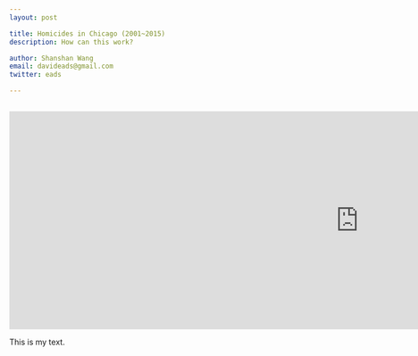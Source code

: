 ```yaml
---
layout: post

title: Homicides in Chicago (2001~2015)
description: How can this work?

author: Shanshan Wang
email: davideads@gmail.com
twitter: eads

---
```



##  


<iframe width="1250" height="391" seamless frameborder="0" scrolling="no" src="https://docs.google.com/spreadsheets/d/1QrAlFy-4V6bDtMsqrPozfHaMYpZUVytmmSZs6H72GEU/pubchart?oid=1812040908&amp;format=interactive"></iframe>


This is my text.


